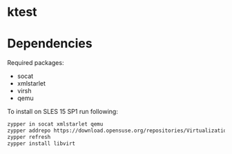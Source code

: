 # ktest

# Dependencies

Required packages:
- socat
- xmlstarlet
- virsh
- qemu

To install on SLES 15 SP1 run following:
```bash
zypper in socat xmlstarlet qemu
zypper addrepo https://download.opensuse.org/repositories/Virtualization/SLE_15_SP1/Virtualization.repo
zypper refresh
zypper install libvirt
```
